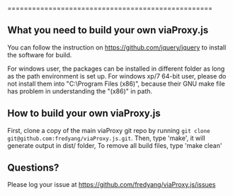 ==================================================

What you need to build your own viaProxy.js
--------------------------------------

You can follow the instruction on https://github.com/jquery/jquery to install the software for build.

For windows user, the packages can be installed in different folder
as long as the path environment is set up.
For windows xp/7 64-bit user, please do not install them into "C:\Program Files (x86)", because
their GNU make file has problem in understanding the "(x86)" in path.


How to build your own viaProxy.js
----------------------------

First, clone a copy of the main viaProxy git repo by running `git clone git@github.com:fredyang/viaProxy.js.git`.
Then, type 'make', it will generate output in dist/ folder,
To remove all build files, type 'make clean'


Questions?
----------
Please log your issue at https://github.com/fredyang/viaProxy.js/issues